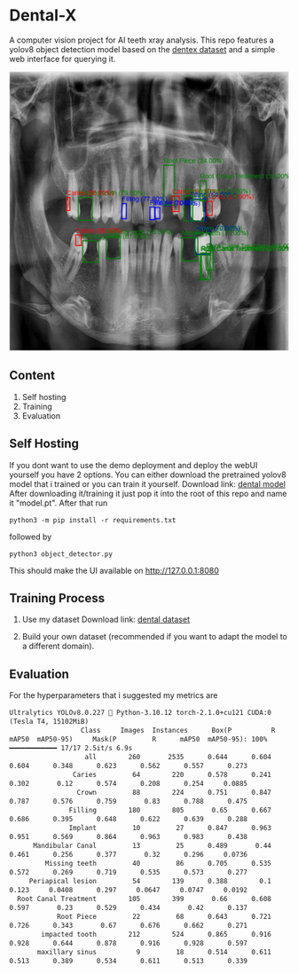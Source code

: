 # Dental-X
A computer vision project for AI teeth xray analysis. This repo features a yolov8 object detection model based on the [dentex dataset](https://drive.google.com/drive/folders/15UN6PO--e1sH7CrsCCCnOPV8DcuXzGjc) and a simple web interface for querying it. 

![Screenshot](images/img1.png)

## Content
1. Self hosting
2. Training
3. Evaluation

## Self Hosting
If you dont want to use the demo deployment and deploy the webUI yourself you have 2 options. You can either download the pretrained yolov8 model that i trained or you can train it yourself.
Download link: [dental model](https://github.com/ELHAMRYMohamed/Dental-X/blob/main/Dental-X/model.pt)
 After downloading it/training it just pop it into the root of this repo and name it "model.pt". After that run 
```
python3 -m pip install -r requirements.txt
```
followed by
```
python3 object_detector.py
```
This should make the UI available on http://127.0.0.1:8080
## Training Process
1. Use my dataset
Download link: [dental dataset](https://drive.google.com/drive/folders/15UN6PO--e1sH7CrsCCCnOPV8DcuXzGjc)

2. Build your own dataset (recommended if you want to adapt the model to a different domain).


## Evaluation
For the hyperparameters that i suggested my metrics are 
```
Ultralytics YOLOv8.0.227 🚀 Python-3.10.12 torch-2.1.0+cu121 CUDA:0 (Tesla T4, 15102MiB)
                  Class     Images  Instances      Box(P          R      mAP50  mAP50-95)     Mask(P         R      mAP50  mAP50-95): 100% ━━━━━━━━━━━━ 17/17 2.5it/s 6.9s
                   all        260       2535      0.644      0.604      0.604      0.348      0.623      0.562      0.557      0.273
                Caries         64        220      0.578      0.241      0.302       0.12      0.574      0.208      0.254     0.0885
                 Crown         88        224      0.751      0.847      0.787      0.576      0.759       0.83      0.788      0.475
               Filling        180        805       0.65      0.667      0.686      0.395      0.648      0.622      0.639      0.288
               Implant         10         27      0.847      0.963      0.951      0.569      0.864      0.963      0.983      0.438
      Mandibular Canal         13         25      0.489       0.44      0.461      0.256      0.377       0.32      0.296     0.0736
         Missing teeth         40         86      0.705      0.535      0.572      0.269      0.719      0.535      0.573      0.277
     Periapical lesion         54        139      0.388        0.1      0.123     0.0408      0.297     0.0647     0.0747     0.0192
  Root Canal Treatment        105        399       0.66      0.608      0.597       0.23      0.529      0.434       0.42      0.137
            Root Piece         22         68      0.643      0.721      0.726      0.343       0.67      0.676      0.662      0.271
        impacted tooth        212        524      0.865      0.916      0.928      0.644      0.878      0.916      0.928      0.597
       maxillary sinus          9         18      0.514      0.611      0.513      0.389      0.534      0.611      0.513      0.339
```
